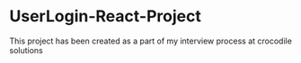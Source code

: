 # UserLogin-React-Project
This project has been created as a part of my interview process at crocodile solutions
